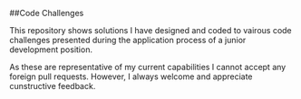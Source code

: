 ##Code Challenges

This repository shows solutions I have designed and coded to vairous code challenges presented during the application process of a junior development position.

As these are representative of my current capabilities I cannot accept any foreign pull requests. However, I always welcome and appreciate cunstructive feedback.